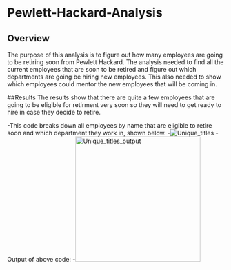 # Pewlett-Hackard-Analysis

## Overview
The purpose of this analysis is to figure out how many employees are going to be retiring soon from Pewlett Hackard. The analysis needed to find all the current employees that are soon to be retired and figure out which departments are going be hiring new employees. This also needed to show which employees could mentor the new employees that will be coming in. 

##Results
The results show that there are quite a few employees that are going to be eligible for retirment very soon so they will need to get ready to hire in case they decide to retire. 

  -This code breaks down all employees by name that are eligible to retire soon and which department they work in, shown below.
    -![Unique_titles](https://user-images.githubusercontent.com/94948877/153532132-3d3f41d9-5046-451a-9e5c-9e5971d6f7b8.png)
  -Output of above code: 
    -<img width="290" alt="Unique_titles_output" src="https://user-images.githubusercontent.com/94948877/153532242-7802df6c-4ae3-4fb2-96a0-06e2d4389849.png">
